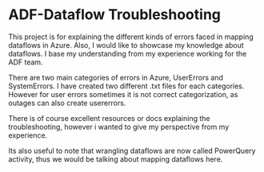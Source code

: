 # ADF-Dataflow Troubleshooting

This project is for explaining the different kinds of errors faced in mapping dataflows in Azure. Also, I would like to showcase my knowledge about dataflows. I base my understanding from my experience working for the ADF team. 

There are two main categories of errors in Azure, UserErrors and SystemErrors. I have created two different .txt files for each categories. However for user errors sometimes it is not correct categorization, as outages can also create usererrors.

There is of course excellent resources or docs explaining the troubleshooting, however i wanted to give my perspective from my experience.

Its also useful to note that wrangling dataflows are now called PowerQuery activity, thus we would be talking about mapping dataflows here.
